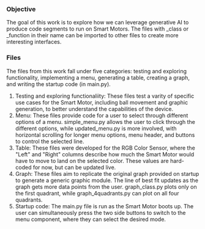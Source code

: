 ### Objective
The goal of this work is to explore how we can leverage generative AI to produce code segments to run on Smart Motors. The files with _class or _function in their name can be imported to other files to create more interesting interfaces. 

### Files
The files from this work fall under five categories: testing and exploring functionality, implementing a menu, generating a table, creating a graph, and writing the startup code (in main.py). 
1. Testing and exploring functionaliity: These files test a varity of specific use cases for the Smart Motor, including ball movement and graphic generation, to better understand the capabilities of the device.
2. Menu: These files provide code for a user to select through different options of a menu. simple_menu.py allows the user to click through the different options, while updated_menu.py is more involved, with horizontal scrolling for longer menu options, menu header, and buttons to control the selected line. 
3. Table: These files were developed for the RGB Color Sensor, where the "Left" and "Right" columns describe how much the Smart Motor would have to move to land on the selected color. These values are hard-coded for now, but can be updated live. 
4. Graph: These files aim to replicate the original graph provided on startup to generate a generic graphic module. The line of best fit updates as the graph gets more data points from the user. graph_class.py plots only on the first quadrant, while graph_4quadrants.py can plot on all four quadrants. 
5. Startup code: The main.py file is run as the Smart Motor boots up. The user can simultaneously press the two side buttons to switch to the menu component, where they can select the desired mode.  
